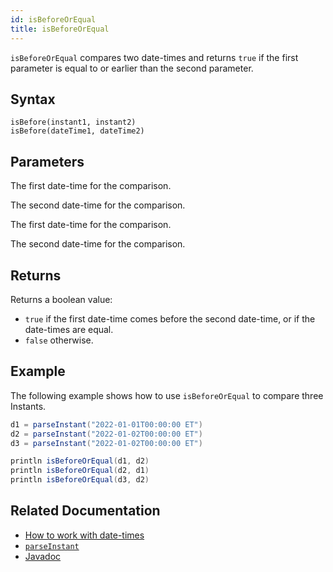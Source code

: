 ```yaml
---
id: isBeforeOrEqual
title: isBeforeOrEqual
---
```


`isBeforeOrEqual` compares two date-times and returns `true` if the first parameter is equal to or earlier than the second parameter.

## Syntax

```
isBefore(instant1, instant2)
isBefore(dateTime1, dateTime2)
```

## Parameters

<ParamTable>
<Param name="instant1" type="Instant">

The first date-time for the comparison.

</Param>
<Param name="instant2" type="Instant">

The second date-time for the comparison.

</Param>
<Param name="dateTime1" type="ZonedDateTime">

The first date-time for the comparison.

</Param>
<Param name="dateTime2" type="dateTime2">

The second date-time for the comparison.

</Param>
</ParamTable>

## Returns

Returns a boolean value:

- `true` if the first date-time comes before the second date-time, or if the date-times are equal.
- `false` otherwise.

## Example

The following example shows how to use `isBeforeOrEqual` to compare three Instants.

```groovy order=null
d1 = parseInstant("2022-01-01T00:00:00 ET")
d2 = parseInstant("2022-01-02T00:00:00 ET")
d3 = parseInstant("2022-01-02T00:00:00 ET")

println isBeforeOrEqual(d1, d2)
println isBeforeOrEqual(d2, d1)
println isBeforeOrEqual(d3, d2)
```

## Related Documentation

- [How to work with date-times](../../../how-to-guides/work-with-date-time.md)
- [`parseInstant`](./parseInstant.md)
- [Javadoc](<https://deephaven.io/core/javadoc/io/deephaven/time/DateTimeUtils.html#isBeforeOrEqual(java.time.Instant,java.time.Instant)>)
